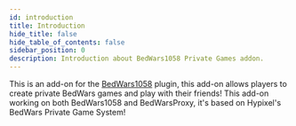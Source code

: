 ```yaml
---
id: introduction
title: Introduction
hide_title: false
hide_table_of_contents: false
sidebar_position: 0
description: Introduction about BedWars1058 Private Games addon.
---
```


This is an add-on for the [BedWars1058](https://polymart.org/r/1152) plugin, this add-on allows players to create private BedWars games and play with their friends! This add-on working on both BedWars1058 and BedWarsProxy, it's based on Hypixel's BedWars Private Game System!